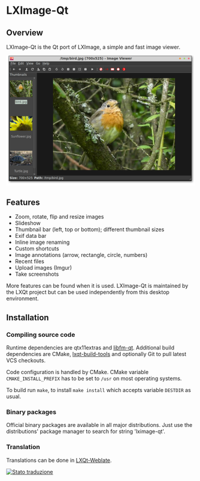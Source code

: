 # LXImage-Qt

## Overview

LXImage-Qt is the Qt port of LXImage, a simple and fast image viewer.

![LXImage-qt](lximage-qt.png)


## Features

* Zoom, rotate, flip and resize images
* Slideshow
* Thumbnail bar (left, top or bottom); different thumbnail sizes
* Exif data bar
* Inline image renaming
* Custom shortcuts
* Image annotations (arrow, rectangle, circle, numbers)
* Recent files
* Upload images (Imgur)
* Take screenshots

More features can be found when it is used. LXImage-Qt is maintained by the LXQt project
but can be used independently from this desktop environment.

## Installation

### Compiling source code

Runtime dependencies are qtx11extras and [libfm-qt](https://github.com/lxqt/libfm-qt).
Additional build dependencies are CMake, [lxqt-build-tools](https://github.com/lxqt/lxqt-build-tools)
and optionally Git to pull latest VCS checkouts.

Code configuration is handled by CMake. CMake variable `CMAKE_INSTALL_PREFIX`
has to be set to `/usr` on most operating systems.

To build run `make`, to install `make install` which accepts variable `DESTDIR`
as usual.

### Binary packages

Official binary packages are available in all major distributions. Just use the distributions'
package manager to search for string 'lximage-qt'.


### Translation

Translations can be done in [LXQt-Weblate](https://translate.lxqt-project.org/projects/lxqt-desktop/lximage-qt/).

<a href="https://translate.lxqt-project.org/projects/lxqt-desktop/lximage-qt/">
<img src="https://translate.lxqt-project.org/widgets/lxqt-desktop/-/lximage-qt/multi-auto.svg" alt="Stato traduzione" />
</a>
